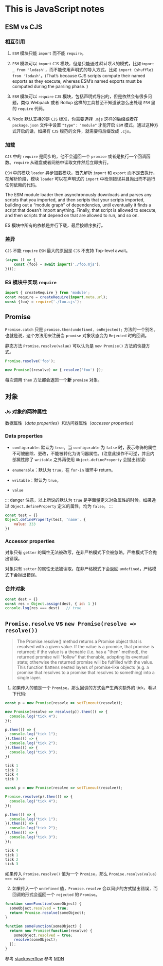 # This is JavaScript notes
## ESM vs CJS
### 相互引用
1. `ESM` 模块只能 `import` 而不能 `require`。

2. `ESM` 模块可以 `import` `CJS` 模块，但是只能通过*默认导入*的模式，比如`import _ from 'lodash'`，而不能使用声明式的导入方式，比如 `import {shuffle} from 'lodash'`。(That’s because CJS scripts compute their named exports as they execute, whereas ESM’s named exports must be computed during the parsing phase.
)

3. `ESM` 模块可以 `require` `CJS` 模块，包括声明式导出的，但是依然会有很多问题，类似 Webpack 或者 Rollup 这样的工具甚至不知道该怎么出处理 `ESM` 里的 `require` 代码。

4. Node 默认支持的是 `CJS` 标准，你需要选择 `.mjs` 这样的后缀或者在 `package.json` 文件中设置 `"type": "module"` 才能开启 `ESM` 模式。通过这种方式开启的话，如果有 `CJS` 规范的文件，就需要将后缀改成 `.cjs`。

### 加载
`CJS` 中的 `require` 是同步的，他不会返回一个 `promise` 或者是执行一个回调函数。`require` 从磁盘或者网络中读取文件然后立即执行。

`ESM` 中的模块 `loader` 异步加载模块，首先解析 `import` 和 `export` 而不是去执行，在解析阶段，模块 `loader` 可以在声明式的 `import` 中检测错误并且抛出而不运行任何依赖的代码。

The ESM module loader then asynchronously downloads and parses any scripts that you imported, and then scripts that your scripts imported, building out a “module graph” of dependencies, until eventually it finds a script that doesn’t import anything. Finally, that script is allowed to execute, and then scripts that depend on that are allowed to run, and so on.

ES 模块中所有的依赖是并行下载，最后按顺序执行。

### 差异
`CJS` 不能 `require` `ESM` 最大的原因是 `CJS` 不支持 Top-level await。


```javascript
(async () => {
    const {foo} = await import('./foo.mjs');
})();
```

### ES 模块中实现 `require`
```javascript
import { createRequire } from 'module'; 
const require = createRequire(import.meta.url);  
const {foo} = require('./foo.cjs');
```

## Promise
`Promise.catch` 只是 `promise.then(undefined, onRejected);` 方法的一个别名。也就是说，这个方法用来注册当 `promise` 对象状态变为 `Rejected` 时的回调。

静态方法 `Promise.resolve(value)` 可以认为是 `new Promise()` 方法的快捷方式。
```javascript
Promise.resolve('foo');

new Promise((resolve) => { resolve('foo') });
```


每次调用 `then` 方法都会返回一个**新** `promise` 对象。


## 对象
### Js 对象的两种属性
数据属性（_data properties_）和访问器属性（_accessor properties_）
### Data properties
- `configurable`: 默认为 `true`。当 `configurable` 为 `false` 时，表示修饰的属性不可被删除、更改，不能被转化为访问器属性。(注意此操作不可逆，并且内部属性除了 `writable` 之外再使用 `Object.defineProperty` 会抛出错误)

- `enumerable`：默认为 `true`，在 `for-in` 循环中 return。

- `writable`：默认为 `true`。

- `value`

::: danger
注意，以上所说的默认为 `true` 是字面量定义对象属性的时候。如果通过 `Object.defineProperty` 定义的属性，均为 `false`。
:::

```javascript
const test = {}
Object.defineProperty(test, 'name', {
    value: 333
})
```
### Accessor properties
对象只有 `getter` 的属性无法被改写，在非严格模式下会被忽略，严格模式下会抛出错误。

对象只有 `setter` 的属性无法被读取，在非严格模式下会返回 `undefined`，严格模式下会抛出错误。
### 合并对象
```javascript
const dest = {}
const res = Object.assign(dest, { id: 1 })
console.log(res === dest)   // true
```

## `Promise.resolve` vs `new Promise(resolve => resolve())`

> The Promise.resolve() method returns a Promise object that is resolved with a given value. If the value is a promise, that promise is returned; if the value is a thenable (i.e. has a "then" method), the returned promise will "follow" that thenable, adopting its eventual state; otherwise the returned promise will be fulfilled with the value. This function flattens nested layers of promise-like objects (e.g. a promise that resolves to a promise that resolves to something) into a single layer.

1. 如果传入的值是一个 `Promise`，那么回调的方式会产生两次额外的 tick，看以下代码:

```javascript
const p = new Promise(resovle => setTimeout(resovle));

new Promise(resolve => resolve(p)).then(() => {
  console.log("tick 4");
});

p.then(() => {
  console.log("tick 1");
}).then(() => {
  console.log("tick 2");
}).then(() => {
  console.log("tick 3");
})

tick 1
tick 2
tick 4
tick 3
```

```javascript
const p = new Promise(resolve => setTimeout(resolve));

Promise.resolve(p).then(() => {
  console.log("tick 4");
});

p.then(() => {
  console.log("tick 1");
}).then(() => {
  console.log("tick 2");
}).then(() => {
  console.log("tick 3");
});

tick 4
tick 1
tick 2
tick 3
```

如果传入 `Promise.resolve()` 值为一个 `Promise`，那么 `Promise.resolve(value) === value`

2. 如果传入一个 `undefined` 值，`Promise.resolve` 会以同步的方式抛出错误，而回调的形式会返回一个 `rejected` 的 `Promise`。
```javascript
function someFunction(someObject) {
  someObject.resolved = true;
  return Promise.resolve(someObject);
}

function someFunction(someObject) {
  return new Promise(function(resolve) {
    someObject.resolved = true;
    resolve(someObject);
  });
}
```

参考 [stackoverflow](https://stackoverflow.com/questions/26711243/promise-resolve-vs-new-promiseresolve)
参考 [MDN](https://developer.mozilla.org/en-US/docs/Web/JavaScript/Reference/Global_Objects/Promise/resolve)
